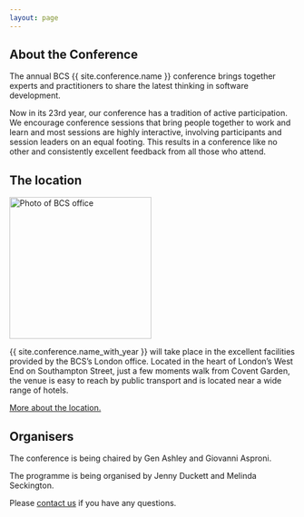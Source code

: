 ```yaml
---
layout: page
---
```

<section><div class="inner">
<h1>About the Conference</h1>
<p>The annual BCS {{ site.conference.name }} conference brings together experts and practitioners to share the latest thinking in software development.</p>
<p>Now in its 23rd year, our conference has a tradition of active participation. We encourage conference sessions that bring people together to work and learn and most sessions are highly interactive, involving participants and session leaders on an equal footing. This results in a conference like no other and consistently excellent feedback from all those who attend.</p>
</div>
</section>

<section><div class="inner">
<h1>The location</h1>
<img src="{{ '/images/bcs-london.jpg' | relative_url }}" alt="Photo of BCS office" width="250" height="250" class="round"/>
<p>{{ site.conference.name_with_year }} will take place in the excellent facilities provided by the BCS’s London office. Located in the heart of London’s West End on Southampton Street, just a few moments walk from Covent Garden, the venue is easy to reach by public transport and is located near a wide range of hotels.</p>
<a href="{{ '/location.html' | relative_url }}">More about the location.</a></div></section>

<section><div class="inner">
<h1>Organisers</h1>
<p>The conference is being chaired by Gen Ashley and Giovanni Asproni.</p>
<p>The programme is being organised by Jenny Duckett and Melinda Seckington.</p>
<p>Please <a href="{{ '/organisers.html' | relative_url }}">contact us</a> if you have any questions.</p>
<p></p>
</div></section>
